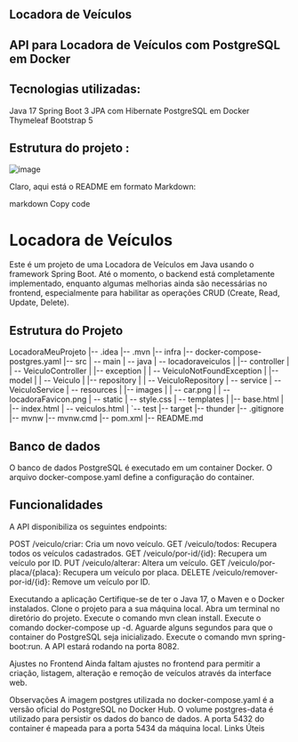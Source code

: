 ## Locadora de Veículos
 ## API para Locadora de Veículos com PostgreSQL em Docker
 ## Tecnologias utilizadas:
Java 17
Spring Boot 3
JPA com Hibernate
PostgreSQL em Docker
Thymeleaf
Bootstrap 5
## Estrutura do projeto :
![image](https://github.com/teofilonicolau/meu_projeto_locadora_veiculos/assets/97030160/3a781383-034f-43a6-ac72-deb85f6154d1)


Claro, aqui está o README em formato Markdown:

markdown
Copy code
# Locadora de Veículos

Este é um projeto de uma Locadora de Veículos em Java usando o framework Spring Boot. Até o momento, o backend está completamente implementado, enquanto algumas melhorias ainda são necessárias no frontend, especialmente para habilitar as operações CRUD (Create, Read, Update, Delete).

## Estrutura do Projeto

LocadoraMeuProjeto
|-- .idea
|-- .mvn
|-- infra
|-- docker-compose-postgres.yaml
|-- src
| -- main | -- java
| -- locadoraveiculos | |-- controller | | -- VeiculoController
| |-- exception
| | -- VeiculoNotFoundException | |-- model | | -- Veiculo
| |-- repository
| | -- VeiculoRepository | -- service
| -- VeiculoService | -- resources
| |-- images
| | -- car.png | | -- locadoraFavicon.png
| -- static | -- style.css
| -- templates | |-- base.html | |-- index.html | -- veiculos.html
| `-- test
|-- target
|-- thunder
|-- .gitignore
|-- mvnw
|-- mvnw.cmd
|-- pom.xml
|-- README.md

## Banco de dados
O banco de dados PostgreSQL é executado em um container Docker. O arquivo docker-compose.yaml define a configuração do container.

 ## Funcionalidades
A API disponibiliza os seguintes endpoints:

POST /veiculo/criar: Cria um novo veículo.
GET /veiculo/todos: Recupera todos os veículos cadastrados.
GET /veiculo/por-id/{id}: Recupera um veículo por ID.
PUT /veiculo/alterar: Altera um veículo.
GET /veiculo/por-placa/{placa}: Recupera um veículo por placa.
DELETE /veiculo/remover-por-id/{id}: Remove um veículo por ID.



Executando a aplicação
Certifique-se de ter o Java 17, o Maven e o Docker instalados.
Clone o projeto para a sua máquina local.
Abra um terminal no diretório do projeto.
Execute o comando mvn clean install.
Execute o comando docker-compose up -d.
Aguarde alguns segundos para que o container do PostgreSQL seja inicializado.
Execute o comando mvn spring-boot:run.
A API estará rodando na porta 8082.

Ajustes no Frontend
Ainda faltam ajustes no frontend para permitir a criação, listagem, alteração e remoção de veículos através da interface web.

Observações
A imagem postgres utilizada no docker-compose.yaml é a versão oficial do PostgreSQL no Docker Hub.
O volume postgres-data é utilizado para persistir os dados do banco de dados.
A porta 5432 do container é mapeada para a porta 5434 da máquina local.
Links Úteis
